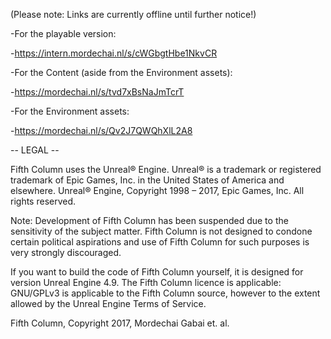 (Please note: Links are currently offline until further notice!)

-For the playable version:

-https://intern.mordechai.nl/s/cWGbgtHbe1NkvCR

-For the Content (aside from the Environment assets):

-https://mordechai.nl/s/tvd7xBsNaJmTcrT

-For the Environment assets:

-https://mordechai.nl/s/Qv2J7QWQhXlL2A8
 
-- LEGAL --

Fifth Column uses the Unreal® Engine. Unreal® is a trademark or registered trademark of Epic Games, Inc. in the United States of America and elsewhere.
Unreal® Engine, Copyright 1998 – 2017, Epic Games, Inc. All rights reserved.

Note: Development of Fifth Column has been suspended due to the sensitivity of the subject matter. Fifth Column is not designed to condone certain political aspirations and use of Fifth Column for such purposes is very strongly discouraged.

If you want to build the code of Fifth Column yourself, it is designed for version Unreal Engine 4.9. The Fifth Column licence is applicable: GNU/GPLv3 is applicable to the Fifth Column source, however to the extent allowed by the Unreal Engine Terms of Service.

Fifth Column, Copyright 2017, Mordechai Gabai et. al.
